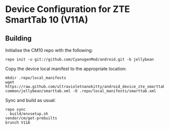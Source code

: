Device Configuration for ZTE SmartTab 10 (V11A)
===============

Building
---------------

Initialise the CM10 repo with the following:

    repo init -u git://github.com/CyanogenMod/android.git -b jellybean

Copy the device local manifest to the appropriate location:

	mkdir .repo/local_manifests
	wget https://raw.github.com/ultravioletnanokitty/android_device_zte_smarttab-common/jellybean/smarttab.xml -O .repo/local_manifests/smarttab.xml

Sync and build as usual:

	repo sync
	. build/envsetup.sh
	vendor/cm/get-prebuilts
	brunch V11A
